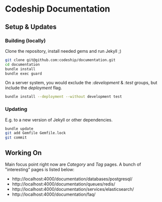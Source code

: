 # Codeship Documentation
## Setup & Updates
### Building (locally)

Clone the repository, install needed gems and run Jekyll ;)

```bash
git clone git@github.com:codeship/documentation.git
cd documentation
bundle install
bundle exec guard
```

On a server system, you would exclude the _:development_ & _:test_ groups, but include the _deployment_ flag.

```bash
bundle install --deployment --without development test
```

### Updating

E.g. to a new version of Jekyll or other dependencies.

```bash
bundle update
git add Gemfile Gemfile.lock
git commit
```

## Working On

Main focus point right now are _Category_ and _Tag_ pages. A bunch of "interesting" pages is listed below:

* http://localhost:4000/documentation/databases/postgresql/
* http://localhost:4000/documentation/queues/redis/
* http://localhost:4000/documentation/services/elasticsearch/
* http://localhost:4000/documentation/faq/
